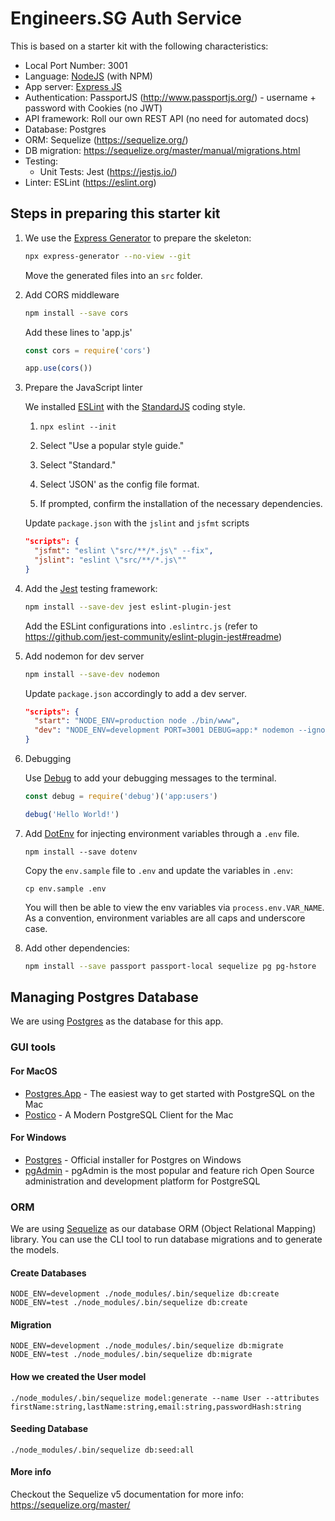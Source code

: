 # Engineers.SG Auth Service

This is based on a starter kit with the following characteristics:

- Local Port Number: 3001
- Language: [NodeJS](https://nodejs.org/en/) (with NPM)
- App server: [Express JS](https://expressjs.com/)
- Authentication: PassportJS (http://www.passportjs.org/) - username + password with Cookies (no JWT)
- API framework: Roll our own REST API (no need for automated docs)
- Database: Postgres
- ORM: Sequelize (https://sequelize.org/)
- DB migration: https://sequelize.org/master/manual/migrations.html
- Testing:
    - Unit Tests: Jest (https://jestjs.io/)
- Linter: ESLint (https://eslint.org)

## Steps in preparing this starter kit

1. We use the [Express Generator](https://expressjs.com/en/starter/generator.html) to prepare the skeleton:

    ```bash
    npx express-generator --no-view --git
    ```

    Move the generated files into an `src` folder.

2. Add CORS middleware

	```bash
	npm install --save cors
	```

	Add these lines to 'app.js'

	```javascript
	const cors = require('cors')

	app.use(cors())
	```

3. Prepare the JavaScript linter

	We installed [ESLint](https://eslint.org) with the [StandardJS](https://github.com/standard/eslint-config-standard) coding style.

	1. `npx eslint --init`

	2. Select "Use a popular style guide."

	3. Select "Standard."

	4. Select 'JSON' as the config file format.

	5. If prompted, confirm the installation of the necessary dependencies.

	Update `package.json` with the `jslint` and `jsfmt` scripts

	```json
	"scripts": {
	  "jsfmt": "eslint \"src/**/*.js\" --fix",
	  "jslint": "eslint \"src/**/*.js\""
	}
	```

4. Add the [Jest](https://jestjs.io) testing framework:

    ```bash
    npm install --save-dev jest eslint-plugin-jest
    ```

    Add the ESLint configurations into `.eslintrc.js` (refer to <https://github.com/jest-community/eslint-plugin-jest#readme>)

5. Add nodemon for dev server

	```bash
	npm install --save-dev nodemon
	```

	Update `package.json` accordingly to add a dev server.

	```json
	"scripts": {
	  "start": "NODE_ENV=production node ./bin/www",
	  "dev": "NODE_ENV=development PORT=3001 DEBUG=app:* nodemon --ignore '*.test.js' --watch src bin/www"
	}
	```

6. Debugging

	Use [Debug](https://github.com/visionmedia/debug) to add your debugging messages to the terminal.

	```javascript
	const debug = require('debug')('app:users')

	debug('Hello World!')
	```

7. Add [DotEnv](https://github.com/motdotla/dotenv) for injecting environment variables through a `.env` file.

	```
	npm install --save dotenv
	```

	Copy the `env.sample` file to `.env` and update the variables in `.env`:

	```
	cp env.sample .env
	```

	You will then be able to view the env variables via `process.env.VAR_NAME`. As a convention, environment variables are all caps and underscore case.

8. Add other dependencies:

    ```bash
    npm install --save passport passport-local sequelize pg pg-hstore
    ```

## Managing Postgres Database

We are using [Postgres](https://www.postgresql.org/) as the database for this app.

### GUI tools

#### For MacOS

- [Postgres.App](https://postgresapp.com/) - The easiest way to get started with PostgreSQL on the Mac
- [Postico](https://eggerapps.at/postico/) - A Modern PostgreSQL Client for the Mac

#### For Windows

- [Postgres](https://www.postgresql.org/download/windows/) - Official installer for Postgres on Windows
- [pgAdmin](https://www.pgadmin.org/) - pgAdmin is the most popular and feature rich Open Source administration and development platform for PostgreSQL

### ORM

We are using [Sequelize](https://sequelize.org/) as our database ORM (Object Relational Mapping) library. You can use the CLI tool to run database migrations and to generate the models.

#### Create Databases

```
NODE_ENV=development ./node_modules/.bin/sequelize db:create
NODE_ENV=test ./node_modules/.bin/sequelize db:create
```

#### Migration

```
NODE_ENV=development ./node_modules/.bin/sequelize db:migrate
NODE_ENV=test ./node_modules/.bin/sequelize db:migrate
```

#### How we created the User model

```
./node_modules/.bin/sequelize model:generate --name User --attributes firstName:string,lastName:string,email:string,passwordHash:string
```

#### Seeding Database

```
./node_modules/.bin/sequelize db:seed:all
```

#### More info

Checkout the Sequelize v5 documentation for more info: <https://sequelize.org/master/>
